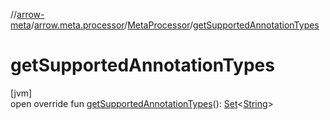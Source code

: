 //[arrow-meta](../../../index.md)/[arrow.meta.processor](../index.md)/[MetaProcessor](index.md)/[getSupportedAnnotationTypes](get-supported-annotation-types.md)

# getSupportedAnnotationTypes

[jvm]\
open override fun [getSupportedAnnotationTypes](get-supported-annotation-types.md)(): [Set](https://kotlinlang.org/api/latest/jvm/stdlib/kotlin.collections/-set/index.html)&lt;[String](https://kotlinlang.org/api/latest/jvm/stdlib/kotlin/-string/index.html)&gt;
